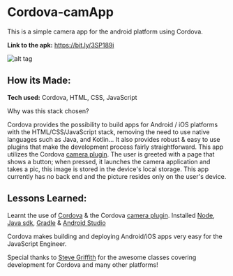 # Cordova-camApp

This is a simple camera app for the android platform using Cordova.

**Link to the apk:** https://bit.ly/3SP189i

![alt tag](https://i.imgur.com/UONkcP6.jpg)

## How its Made:

**Tech used:** Cordova, HTML, CSS, JavaScript 

Why was this stack chosen?

Cordova provides the possibility to build apps for Android / iOS platforms with the HTML/CSS/JavaScript stack, removing the need to use native languages such as Java, and Kotlin... It also provides robust & easy to use plugins that make the development process fairly straightforward. This app utilizes the Cordova [camera plugin](https://cordova.apache.org/docs/en/11.x/reference/cordova-plugin-camera/index.html). The user is greeted with a page that shows a button; when pressed, it launches the camera application and takes a pic, this image is stored in the device's local storage.
This app currently has no back end and the picture resides only on the user's device.

## Lessons Learned:

Learnt the use of [Cordova](https://cordova.apache.org/) & the Cordova [camera plugin](https://cordova.apache.org/docs/en/11.x/reference/cordova-plugin-camera/index.html). Installed [Node](https://nodejs.org/), 
[Java sdk](https://www.oracle.com/java/technologies/downloads/#java11), 
[Gradle](https://gradle.org/) & [Android Studio](https://developer.android.com/studio?gclsrc=ds&gclsrc=ds) 

Cordova makes building and deploying Android/iOS apps very easy for the JavaScript Engineer.

Special thanks to [Steve Griffith](https://www.youtube.com/c/SteveGriffith-Prof3ssorSt3v3) for the awesome classes covering development for Cordova and many other platforms!
